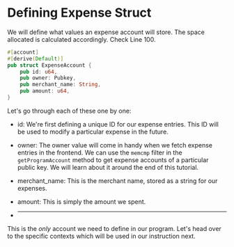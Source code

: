 # Defining Expense Struct

We will define what values an expense account will store. The space allocated is calculated accordingly. Check Line 100.

```rs
#[account]
#[derive(Default)]
pub struct ExpenseAccount {
    pub id: u64,
    pub owner: Pubkey,
    pub merchant_name: String,
    pub amount: u64,
}
```

Let's go through each of these one by one:

- id: We're first defining a unique ID for our expense entries. This ID will be used to modify a particular expense in the future.

- owner: The owner value will come in handy when we fetch expense entries in the frontend. We can use the `memcmp` filter in the `getProgramAccount` method to get expense accounts of a particular public key. We will learn about it around the end of this tutorial.

- merchant_name: This is the merchant name, stored as a string for our expenses.

- amount: This is simply the amount we spent.
- ***

This is the _only_ account we need to define in our program. Let's head over to the specific contexts which will be used in our instruction next.
